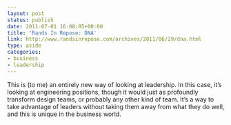 ```yaml
---
layout: post
status: publish
date: 2011-07-01 16:08:05+00:00
title: 'Rands In Repose: DNA'
link: http://www.randsinrepose.com/archives/2011/06/29/dna.html
type: aside
categories:
- business
- leadership
---
```


This is (to me) an entirely new way of looking at leadership. In this case, it’s looking at engineering positions, though it would just as profoundly transform design teams, or probably any other kind of team. It’s a way to take advantage of leaders without taking them away from what they do well, and this is unique in the business world.
